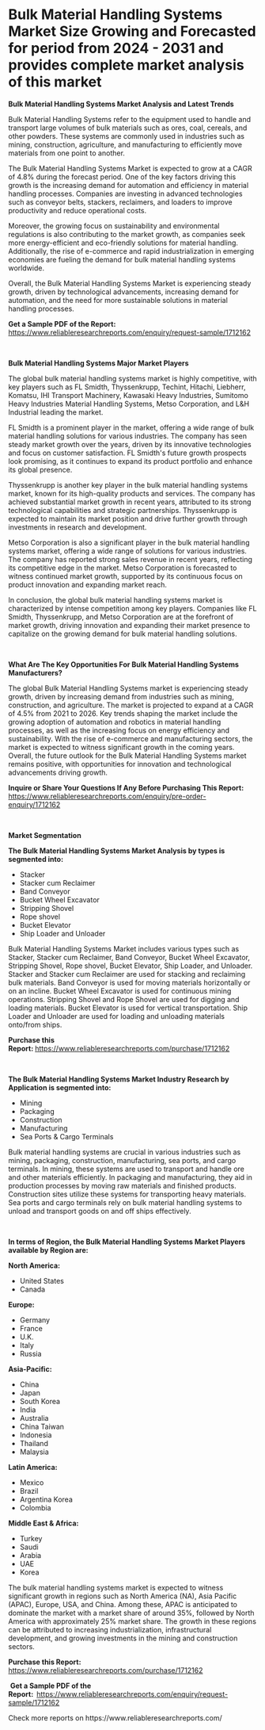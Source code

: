 <p><h1>Bulk Material Handling Systems Market Size Growing and Forecasted for period from 2024 - 2031 and provides complete market analysis of this market</h1></p><p><strong>Bulk Material Handling Systems Market Analysis and Latest Trends</strong></p>
<p><p>Bulk Material Handling Systems refer to the equipment used to handle and transport large volumes of bulk materials such as ores, coal, cereals, and other powders. These systems are commonly used in industries such as mining, construction, agriculture, and manufacturing to efficiently move materials from one point to another.</p><p>The Bulk Material Handling Systems Market is expected to grow at a CAGR of 4.8% during the forecast period. One of the key factors driving this growth is the increasing demand for automation and efficiency in material handling processes. Companies are investing in advanced technologies such as conveyor belts, stackers, reclaimers, and loaders to improve productivity and reduce operational costs.</p><p>Moreover, the growing focus on sustainability and environmental regulations is also contributing to the market growth, as companies seek more energy-efficient and eco-friendly solutions for material handling. Additionally, the rise of e-commerce and rapid industrialization in emerging economies are fueling the demand for bulk material handling systems worldwide.</p><p>Overall, the Bulk Material Handling Systems Market is experiencing steady growth, driven by technological advancements, increasing demand for automation, and the need for more sustainable solutions in material handling processes.</p></p>
<p><strong>Get a Sample PDF of the Report:&nbsp;</strong> <a href="https://www.reliableresearchreports.com/enquiry/request-sample/1712162">https://www.reliableresearchreports.com/enquiry/request-sample/1712162</a></p>
<p>&nbsp;</p>
<p><strong>Bulk Material Handling Systems Major Market Players</strong></p>
<p><p>The global bulk material handling systems market is highly competitive, with key players such as FL Smidth, Thyssenkrupp, Techint, Hitachi, Liebherr, Komatsu, IHI Transport Machinery, Kawasaki Heavy Industries, Sumitomo Heavy Industries Material Handling Systems, Metso Corporation, and L&H Industrial leading the market.</p><p>FL Smidth is a prominent player in the market, offering a wide range of bulk material handling solutions for various industries. The company has seen steady market growth over the years, driven by its innovative technologies and focus on customer satisfaction. FL Smidth's future growth prospects look promising, as it continues to expand its product portfolio and enhance its global presence.</p><p>Thyssenkrupp is another key player in the bulk material handling systems market, known for its high-quality products and services. The company has achieved substantial market growth in recent years, attributed to its strong technological capabilities and strategic partnerships. Thyssenkrupp is expected to maintain its market position and drive further growth through investments in research and development.</p><p>Metso Corporation is also a significant player in the bulk material handling systems market, offering a wide range of solutions for various industries. The company has reported strong sales revenue in recent years, reflecting its competitive edge in the market. Metso Corporation is forecasted to witness continued market growth, supported by its continuous focus on product innovation and expanding market reach.</p><p>In conclusion, the global bulk material handling systems market is characterized by intense competition among key players. Companies like FL Smidth, Thyssenkrupp, and Metso Corporation are at the forefront of market growth, driving innovation and expanding their market presence to capitalize on the growing demand for bulk material handling solutions.</p></p>
<p>&nbsp;</p>
<p><strong>What Are The Key Opportunities For Bulk Material Handling Systems Manufacturers?</strong></p>
<p><p>The global Bulk Material Handling Systems market is experiencing steady growth, driven by increasing demand from industries such as mining, construction, and agriculture. The market is projected to expand at a CAGR of 4.5% from 2021 to 2026. Key trends shaping the market include the growing adoption of automation and robotics in material handling processes, as well as the increasing focus on energy efficiency and sustainability. With the rise of e-commerce and manufacturing sectors, the market is expected to witness significant growth in the coming years. Overall, the future outlook for the Bulk Material Handling Systems market remains positive, with opportunities for innovation and technological advancements driving growth.</p></p>
<p><strong>Inquire or Share Your Questions If Any Before Purchasing This Report:</strong> <a href="https://www.reliableresearchreports.com/enquiry/pre-order-enquiry/1712162">https://www.reliableresearchreports.com/enquiry/pre-order-enquiry/1712162</a></p>
<p>&nbsp;</p>
<p><strong>Market Segmentation</strong></p>
<p><strong>The Bulk Material Handling Systems Market Analysis by types is segmented into:</strong></p>
<p><ul><li>Stacker</li><li>Stacker cum Reclaimer</li><li>Band Conveyor</li><li>Bucket Wheel Excavator</li><li>Stripping Shovel</li><li>Rope shovel</li><li>Bucket Elevator</li><li>Ship Loader and Unloader</li></ul></p>
<p><p>Bulk Material Handling Systems Market includes various types such as Stacker, Stacker cum Reclaimer, Band Conveyor, Bucket Wheel Excavator, Stripping Shovel, Rope shovel, Bucket Elevator, Ship Loader, and Unloader. Stacker and Stacker cum Reclaimer are used for stacking and reclaiming bulk materials. Band Conveyor is used for moving materials horizontally or on an incline. Bucket Wheel Excavator is used for continuous mining operations. Stripping Shovel and Rope Shovel are used for digging and loading materials. Bucket Elevator is used for vertical transportation. Ship Loader and Unloader are used for loading and unloading materials onto/from ships.</p></p>
<p><strong>Purchase this Report:&nbsp;</strong><a href="https://www.reliableresearchreports.com/purchase/1712162">https://www.reliableresearchreports.com/purchase/1712162</a></p>
<p>&nbsp;</p>
<p><strong>The Bulk Material Handling Systems Market Industry Research by Application is segmented into:</strong></p>
<p><ul><li>Mining</li><li>Packaging</li><li>Construction</li><li>Manufacturing</li><li>Sea Ports & Cargo Terminals</li></ul></p>
<p><p>Bulk material handling systems are crucial in various industries such as mining, packaging, construction, manufacturing, sea ports, and cargo terminals. In mining, these systems are used to transport and handle ore and other materials efficiently. In packaging and manufacturing, they aid in production processes by moving raw materials and finished products. Construction sites utilize these systems for transporting heavy materials. Sea ports and cargo terminals rely on bulk material handling systems to unload and transport goods on and off ships effectively.</p></p>
<p>&nbsp;</p>
<p><strong>In terms of Region, the Bulk Material Handling Systems Market Players available by Region are:</strong></p>
<p>
    <p> <strong> North America: </strong>
        <ul>
            <li>United States</li>
            <li>Canada</li>
        </ul>
        </p> 
    <p> <strong> Europe: </strong>
        <ul>
            <li>Germany</li>
            <li>France</li>
            <li>U.K.</li>
            <li>Italy</li>
            <li>Russia</li>
        </ul>
        </p> 
    <p> <strong> Asia-Pacific: </strong>
        <ul>
            <li>China</li>
            <li>Japan</li>
            <li>South Korea</li>
            <li>India</li>
            <li>Australia</li>
            <li>China Taiwan</li>
            <li>Indonesia</li>
            <li>Thailand</li>
            <li>Malaysia</li>
        </ul>
        </p> 
    <p> <strong> Latin America: </strong>
        <ul>
            <li>Mexico</li>
            <li>Brazil</li>
            <li>Argentina Korea</li>
            <li>Colombia</li>
        </ul>
        </p> 
    <p> <strong> Middle East & Africa: </strong>
        <ul>
            <li>Turkey</li>
            <li>Saudi</li>
            <li>Arabia</li>
            <li>UAE</li>
            <li>Korea</li>
        </ul>
    </p>
    </p>
<p><p>The bulk material handling systems market is expected to witness significant growth in regions such as North America (NA), Asia Pacific (APAC), Europe, USA, and China. Among these, APAC is anticipated to dominate the market with a market share of around 35%, followed by North America with approximately 25% market share. The growth in these regions can be attributed to increasing industrialization, infrastructural development, and growing investments in the mining and construction sectors.</p></p>
<p><strong>Purchase this Report: </strong><a href="https://www.reliableresearchreports.com/purchase/1712162">https://www.reliableresearchreports.com/purchase/1712162</a></p>
<p>&nbsp;<strong>Get a Sample PDF of the Report:&nbsp;&nbsp;</strong><a href="https://www.reliableresearchreports.com/enquiry/request-sample/1712162">https://www.reliableresearchreports.com/enquiry/request-sample/1712162</a></p>
<p><strong></strong></p>
<p>Check more reports on https://www.reliableresearchreports.com/</p>